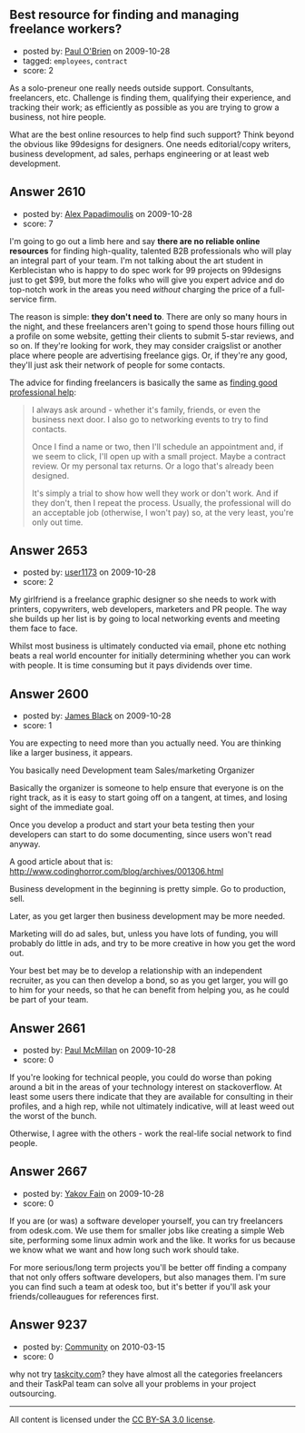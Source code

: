 ## Best resource for finding and managing freelance workers?

- posted by: [Paul O'Brien](https://stackexchange.com/users/-1/759-paul-o-brien) on 2009-10-28
- tagged: `employees`, `contract`
- score: 2

As a solo-preneur one really needs outside support.  Consultants, freelancers, etc.  Challenge is finding them, qualifying their experience, and tracking their work; as efficiently as possible as you are trying to grow a business, not hire people.

What are the best online resources to help find such support?  Think beyond the obvious like 99designs for designers.  One needs editorial/copy writers, business development, ad sales, perhaps engineering or at least web development.


## Answer 2610

- posted by: [Alex Papadimoulis](https://stackexchange.com/users/-1/123-alex-papadimoulis) on 2009-10-28
- score: 7

I'm going to go out a limb here and say **there are no reliable online resources** for finding high-quality, talented B2B professionals who will play an integral part of your team. I'm not talking about the art student in Kerblecistan who is happy to do spec work for 99 projects on 99designs just to get $99, but more the folks who will give you expert advice and do top-notch work in the areas you need *without* charging the price of a full-service firm.

The reason is simple: **they don't need to**. There are only so many hours in the night, and these freelancers aren't going to spend those hours filling out a profile on some website, getting their clients to submit 5-star reviews, and so on. If they're looking for work, they may consider craigslist or another place where people are advertising freelance gigs. Or, if they're any good, they'll just ask their network of people for some contacts.

The advice for finding freelancers is basically the same as [finding good professional help](http://answers.onstartups.com/questions/1618/how-do-you-find-good-professional-help-lawyers-accountants-graphic-designers/1619#1619):

> I always ask around - whether it's family, friends, or even the business next door. I also go to networking events to try to find contacts.
>
> Once I find a name or two, then I'll schedule an appointment and, if we seem to click, I'll open up with a small project. Maybe a contract review. Or my personal tax returns. Or a logo that's already been designed.
>
> It's simply a trial to show how well they work or don't work. And if they don't, then I repeat the process. Usually, the professional will do an acceptable job (otherwise, I won't pay) so, at the very least, you're only out time.



## Answer 2653

- posted by: [user1173](https://stackexchange.com/users/-1/1173-user1173) on 2009-10-28
- score: 2

My girlfriend is a freelance graphic designer so she needs to work with printers, copywriters, web developers, marketers and PR people. The way she builds up her list is by going to local networking events and meeting them face to face.

Whilst most business is ultimately conducted via email, phone etc nothing beats a real world encounter for initially determining whether you can work with people. It is time consuming but it pays dividends over time.


## Answer 2600

- posted by: [James Black](https://stackexchange.com/users/-1/1074-james-black) on 2009-10-28
- score: 1

<p>You are expecting to need more than you actually need. You are thinking like a larger business, it appears.</p>

<p>You basically need
Development team
Sales/marketing
Organizer</p>

<p>Basically the organizer is someone to help ensure that everyone is on the right track, as it is easy to start going off on a tangent, at times, and losing sight of the immediate goal.</p>

<p>Once you develop a product and start your beta testing then your developers can start to do some documenting, since users won't read anyway.</p>

<p>A good article about that is: 
<a href="http://www.codinghorror.com/blog/archives/001306.html" rel="nofollow">http://www.codinghorror.com/blog/archives/001306.html</a></p>

<p>Business development in the beginning is pretty simple. Go to production, sell.</p>

<p>Later, as you get larger then business development may be more needed.</p>

<p>Marketing will do ad sales, but, unless you have lots of funding, you will probably do little in ads, and try to be more creative in how you get the word out.</p>

<p>Your best bet may be to develop a relationship with an independent recruiter, as you can then develop a bond, so as you get larger, you will go to him for your needs, so that he can benefit from helping you, as he could be part of your team.</p>



## Answer 2661

- posted by: [Paul McMillan](https://stackexchange.com/users/-1/1126-paul-mcmillan) on 2009-10-28
- score: 0

If you're looking for technical people, you could do worse than poking around a bit in the areas of your technology interest on stackoverflow. At least some users there indicate that they are available for consulting in their profiles, and a high rep, while not ultimately indicative, will at least weed out the worst of the bunch.

Otherwise, I agree with the others - work the real-life social network to find people.


## Answer 2667

- posted by: [Yakov Fain](https://stackexchange.com/users/-1/691-yakov-fain) on 2009-10-28
- score: 0

If you are (or was) a software developer yourself, you can try freelancers from odesk.com. We use them for smaller jobs like creating a simple Web site, performing some linux admin work and the like. It works for us because we know what we want and how long such work should take.

For more serious/long term projects you'll be better off finding a company that not only offers software developers, but also manages them. I'm sure you can find such a team at odesk too, but it's better if you'll ask your friends/colleaugues for references first.   


## Answer 9237

- posted by: [Community](https://stackexchange.com/users/-1/-1-community) on 2010-03-15
- score: 0

<p>why not try <a href="http://www.taskcity.com" rel="nofollow">taskcity.com</a>? they have almost all the categories freelancers and their TaskPal team can solve all your problems in your project outsourcing. </p>




---

All content is licensed under the [CC BY-SA 3.0 license](https://creativecommons.org/licenses/by-sa/3.0/).
